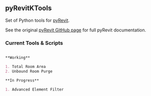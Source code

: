 ## pyRevitKTools

Set of Python tools for [pyRevit](http://eirannejad.github.io/pyRevit/).

See the original [pyRevit GitHub page](http://eirannejad.github.io/pyRevit/) for full pyRevit documentation.

### Current Tools & Scripts

```markdown

**Working**

1. Total Room Area
2. Unbound Room Purge

**In Progress**

1. Advanced Element Filter

```
